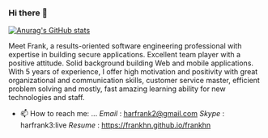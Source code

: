 ### Hi there 👋

[![Anurag's GitHub stats](https://github-readme-stats.vercel.app/api?username=frankhn)](https://github.com/anuraghazra/github-readme-stats)

<!--
**frankhn/frankhn** is a ✨ _special_ ✨ repository because its `README.md` (this file) appears on your GitHub profile.

Here are some ideas to get you started:

- 🔭 I’m currently working on ...
- 🌱 I’m currently learning ...
- 👯 I’m looking to collaborate on ...
- 🤔 I’m looking for help with ...
- 💬 Ask me about ...
- 📫 How to reach me: ...
- 😄 Pronouns: ...
- ⚡ Fun fact: ...
-->
Meet Frank, a results-oriented software engineering professional with expertise in building secure applications. Excellent team player with a positive attitude. Solid background building Web and mobile applications. With 5 years of experience, I offer high motivation and positivity with great organizational and communication skills, customer service master, efficient problem solving and mostly, fast amazing learning ability for new technologies and staff.

- 📫 How to reach me: ... 
   *Email* : harfrank2@gmail.com
   *Skype* : harfrank3:live
   *Resume* : https://frankhn.github.io/frankhn
